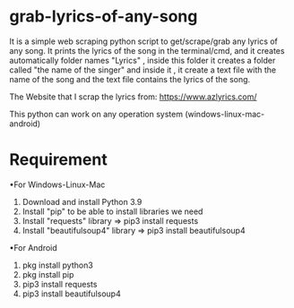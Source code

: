 # grab-lyrics-of-any-song
It is a simple web scraping python script to get/scrape/grab any lyrics of any song.
It prints the lyrics of the song in the terminal/cmd, and it creates automatically folder names "Lyrics" , inside this folder it creates a folder called "the name of the singer" and inside it , it create a text file with the name of the song and the text file contains the lyrics of the song.

The Website that I scrap the lyrics from: https://www.azlyrics.com/




This python can work on any operation system (windows-linux-mac-android)
# Requirement
•For Windows-Linux-Mac
  1. Download and install Python 3.9
  2. Install "pip" to be able to install libraries we need
  3. Install "requests" library => pip3 install requests
  4. Install "beautifulsoup4" library => pip3 install beautifulsoup4

•For Android
  1. pkg install python3
  2. pkg install pip
  3. pip3 install requests
  4. pip3 install beautifulsoup4
